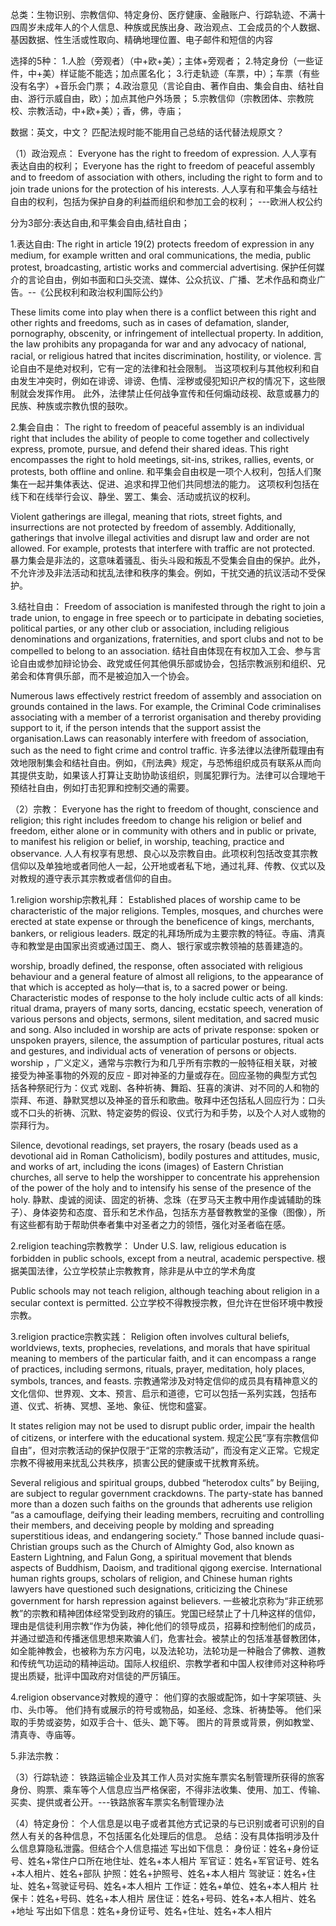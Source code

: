 总类：生物识别、宗教信仰、特定身份、医疗健康、金融账户、行踪轨迹、不满十四周岁未成年人的个人信息、种族或民族出身、政治观点、工会成员的个人数据、基因数据、性生活或性取向、精确地理位置、电子邮件和短信的内容

选择的5种：
1.人脸（旁观者）（中+欧+美）；主体+旁观者；
2.特定身份（一些证件，中+美）样证能不能选；加点匿名化；
3.行走轨迹（车票，中）；车票（有些没有名字）+音乐会门票；
4.政治意见（言论自由、著作自由、集会自由、结社自由、游行示威自由，欧）；加点其他户外场景；
5.宗教信仰（宗教团体、宗教院校、宗教活动，中+欧+美）；香，佛，寺庙；

数据：英文，中文？
匹配法规时能不能用自己总结的话代替法规原文？


（1）政治观点：
Everyone has the right to freedom of expression.
人人享有表达自由的权利；
Everyone has the right to freedom of peaceful assembly and to freedom of association with others, including the right to form and to join trade unions for the protection of his interests.
人人享有和平集会与结社自由的权利，包括为保护自身的利益而组织和参加工会的权利；
---欧洲人权公约

分为3部分:表达自由,和平集会自由,结社自由；

1.表达自由:
The right in article 19(2) protects freedom of expression in any medium, for example written and oral communications, the media, public protest, broadcasting, artistic works and commercial advertising. 
保护任何媒介的言论自由，例如书面和口头交流、媒体、公众抗议、广播、艺术作品和商业广告。--《公民权利和政治权利国际公约》

These limits come into play when there is a conflict between this right and other rights and freedoms, such as in cases of defamation, slander, pornography, obscenity, or infringement of intellectual property. In addition, the law prohibits any propaganda for war and any advocacy of national, racial, or religious hatred that incites discrimination, hostility, or violence.
言论自由不是绝对权利，它有一定的法律和社会限制。 当这项权利与其他权利和自由发生冲突时，例如在诽谤、诽谤、色情、淫秽或侵犯知识产权的情况下，这些限制就会发挥作用。 此外，法律禁止任何战争宣传和任何煽动歧视、敌意或暴力的民族、种族或宗教仇恨的鼓吹。

2.集会自由：
The right to freedom of peaceful assembly is an individual right that includes the ability of people to come together and collectively express, promote, pursue, and defend their shared ideas. This right encompasses the right to hold meetings, sit-ins, strikes, rallies, events, or protests, both offline and online.
和平集会自由权是一项个人权利，包括人们聚集在一起并集体表达、促进、追求和捍卫他们共同想法的能力。 这项权利包括在线下和在线举行会议、静坐、罢工、集会、活动或抗议的权利。

Violent gatherings are illegal, meaning that riots, street fights, and insurrections are not protected by freedom of assembly. Additionally, gatherings that involve illegal activities and disrupt law and order are not allowed. For example, protests that interfere with traffic are not protected.
暴力集会是非法的，这意味着骚乱、街头斗殴和叛乱不受集会自由的保护。此外，不允许涉及非法活动和扰乱法律和秩序的集会。例如，干扰交通的抗议活动不受保护。

3.结社自由：
Freedom of association is manifested through the right to join a trade union, to engage in free speech or to participate in debating societies, political parties, or any other club or association, including religious denominations and organizations, fraternities, and sport clubs and not to be compelled to belong to an association.
结社自由体现在有权加入工会、参与言论自由或参加辩论协会、政党或任何其他俱乐部或协会，包括宗教派别和组织、兄弟会和体育俱乐部，而不是被迫加入一个协会。

Numerous laws effectively restrict freedom of assembly and association on grounds contained in the laws. For example, the Criminal Code criminalises associating with a member of a terrorist organisation and thereby providing support to it, if the person intends that the support assist the organisation.Laws can reasonably interfere with freedom of association, such as the need to fight crime and control traffic.
许多法律以法律所载理由有效地限制集会和结社自由。例如，《刑法典》规定，与恐怖组织成员有联系从而向其提供支助，如果该人打算让支助协助该组织，则属犯罪行为。法律可以合理地干预结社自由，例如打击犯罪和控制交通的需要。


（2）宗教：
Everyone has the right to freedom of thought, conscience and religion; this right includes freedom to change his religion or belief and freedom, either alone or in community with others and in public or private, to manifest his religion or belief, in worship, teaching, practice and observance.
人人有权享有思想、良心以及宗教自由。此项权利包括改变其宗教信仰以及单独地或者同他人一起，公开地或者私下地，通过礼拜、传教、仪式以及对教规的遵守表示其宗教或者信仰的自由。

1.religion worship宗教礼拜：
Established places of worship came to be characteristic of the major religions. Temples, mosques, and churches were erected at state expense or through the beneficence of kings, merchants, bankers, or religious leaders. 
既定的礼拜场所成为主要宗教的特征。寺庙、清真寺和教堂是由国家出资或通过国王、商人、银行家或宗教领袖的慈善建造的。

worship, broadly defined, the response, often associated with religious behaviour and a general feature of almost all religions, to the appearance of that which is accepted as holy—that is, to a sacred power or being. Characteristic modes of response to the holy include cultic acts of all kinds: ritual drama, prayers of many sorts, dancing, ecstatic speech, veneration of various persons and objects, sermons, silent meditation, and sacred music and song. Also included in worship are acts of private response: spoken or unspoken prayers, silence, the assumption of particular postures, ritual acts and gestures, and individual acts of veneration of persons or objects.
worship ，广义定义，通常与宗教行为和几乎所有宗教的一般特征相关联，对被接受为神圣事物的外观的反应 - 即对神圣的力量或存在。回应圣物的典型方式包括各种祭祀行为：仪式 戏剧、各种祈祷、舞蹈、狂喜的演讲、对不同的人和物的崇拜、布道、静默冥想以及神圣的音乐和歌曲。敬拜中还包括私人回应行为：口头或不口头的祈祷、沉默、特定姿势的假设、仪式行为和手势，以及个人对人或物的崇拜行为。

Silence, devotional readings, set prayers, the rosary (beads used as a devotional aid in Roman Catholicism), bodily postures and attitudes, music, and works of art, including the icons (images) of Eastern Christian churches, all serve to help the worshipper to concentrate his apprehension of the power of the holy and to intensify his sense of the presence of the holy. 
静默、虔诚的阅读、固定的祈祷、念珠（在罗马天主教中用作虔诚辅助的珠子）、身体姿势和态度、音乐和艺术作品，包括东方基督教教堂的圣像（图像），所有这些都有助于帮助供奉者集中对圣者之力的领悟，强化对圣者临在感。

2.religion teaching宗教教学：
Under U.S. law, religious education is forbidden in public schools, except from a neutral, academic perspective.
根据美国法律，公立学校禁止宗教教育，除非是从中立的学术角度

Public schools may not teach religion, although teaching about religion in a secular context is permitted.
公立学校不得教授宗教，但允许在世俗环境中教授宗教。

3.religion practice宗教实践：
Religion often involves cultural beliefs, worldviews, texts, prophecies, revelations, and morals that have spiritual meaning to members of the particular faith, and it can encompass a range of practices, including sermons, rituals, prayer, meditation, holy places, symbols, trances, and feasts.
宗教通常涉及对特定信仰的成员具有精神意义的文化信仰、世界观、文本、预言、启示和道德，它可以包括一系列实践，包括布道、仪式、祈祷、冥想、圣地、象征、恍惚和盛宴。

It states religion may not be used to disrupt public order, impair the health of citizens, or interfere with the educational system. 
规定公民“享有宗教信仰自由”，但对宗教活动的保护仅限于“正常的宗教活动”，而没有定义正常。它规定宗教不得被用来扰乱公共秩序，损害公民的健康或干扰教育系统。

Several religious and spiritual groups, dubbed “heterodox cults” by Beijing, are subject to regular government crackdowns. The party-state has banned more than a dozen such faiths on the grounds that adherents use religion “as a camouflage, deifying their leading members, recruiting and controlling their members, and deceiving people by molding and spreading superstitious ideas, and endangering society.” Those banned include quasi-Christian groups such as the Church of Almighty God, also known as Eastern Lightning, and Falun Gong, a spiritual movement that blends aspects of Buddhism, Daoism, and traditional qigong exercise. International human rights groups, scholars of religion, and Chinese human rights lawyers have questioned such designations, criticizing the Chinese government for harsh repression against believers.
一些被北京称为“非正统邪教”的宗教和精神团体经常受到政府的镇压。党国已经禁止了十几种这样的信仰，理由是信徒利用宗教“作为伪装，神化他们的领导成员，招募和控制他们的成员，并通过塑造和传播迷信思想来欺骗人们，危害社会。被禁止的包括准基督教团体，如全能神教会，也被称为东方闪电，以及法轮功，法轮功是一种融合了佛教、道教和传统气功运动的精神运动。国际人权组织、宗教学者和中国人权律师对这种称呼提出质疑，批评中国政府对信徒的严厉镇压。


4.religion observance对教规的遵守：
他们穿的衣服或配饰，如十字架项链、头巾、头巾等。
他们持有或展示的符号或物品，如圣经、念珠、祈祷垫等。
他们采取的手势或姿势，如双手合十、低头、跪下等。
图片的背景或背景，例如教堂、清真寺、寺庙等。

5.非法宗教：

（3）行踪轨迹：
铁路运输企业及其工作人员对实施车票实名制管理所获得的旅客身份、购票、乘车等个人信息应当严格保密，不得非法收集、使用、加工、传输、买卖、提供或者公开。---铁路旅客车票实名制管理办法

（4）特定身份：
个人信息是以电子或者其他方式记录的与已识别或者可识别的自然人有关的各种信息，不包括匿名化处理后的信息。
总结：没有具体指明涉及什么信息算隐私泄露。但结合个人信息描述
写出如下信息：
身份证：姓名+身份证号、姓名+常住户口所在地住址、姓名+本人相片
军官证：姓名+军官证号、姓名+本人相片、姓名+部队
护照：姓名+护照号、姓名+本人相片
驾驶证：姓名+住址、姓名+驾驶证号码、姓名+本人相片
工作证：姓名+单位、姓名+本人相片
社保卡：姓名+号码、姓名+本人相片
居住证：姓名+号码、姓名+本人相片、姓名+地址
写出如下信息：姓名+身份证号、姓名+住址、姓名+本人相片

